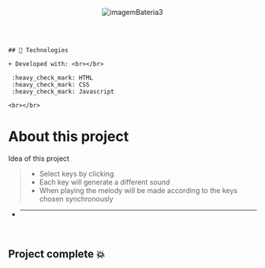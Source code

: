 <div align="center">

![imagemBateria3](https://user-images.githubusercontent.com/83568294/131061236-d7d06612-1f89-46e0-8f5b-49b5773364b8.png)

</div>

 <br></br>

    ## 🚀 Technologies
    
    + Developed with: <br></br>

     :heavy_check_mark: HTML
     :heavy_check_mark: CSS
     :heavy_check_mark: Javascript 
    
    <br></br>


  # About this project
  
   Idea of this project

   > - Select keys by clicking
   > - Each key will generate a different sound
   > - When playing the melody will be made according to the keys chosen synchronously
   + ---
 
  <br>

## Project complete 💥
  















